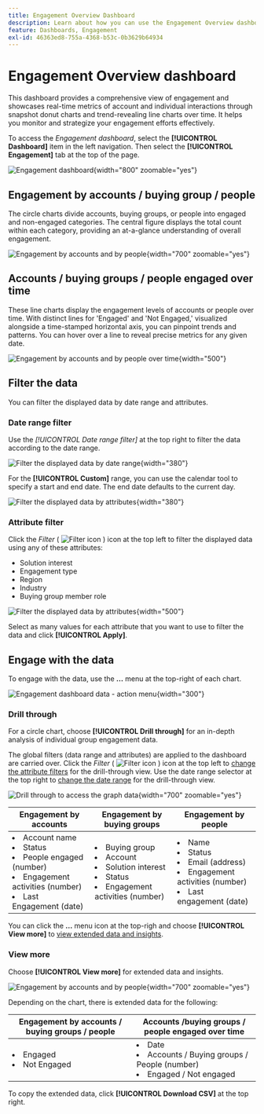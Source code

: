 ```yaml
---
title: Engagement Overview Dashboard
description: Learn about how you can use the Engagement Overview dashboard to monitor your engagement efforts.
feature: Dashboards, Engagement
exl-id: 46363ed8-755a-4368-b53c-0b3629b64934
---
```

# Engagement Overview dashboard

This dashboard provides a comprehensive view of engagement and showcases real-time metrics of account and individual interactions through snapshot donut charts and trend-revealing line charts over time. It helps you monitor and strategize your engagement efforts effectively.

To access the _Engagement dashboard_, select the **[!UICONTROL Dashboard]** item in the left navigation. Then select the **[!UICONTROL Engagement]** tab at the top of the page.

<!-- To generate a shareable PDF of your current view, click **[!UICONTROL Export]** at the top-right corner of the page. To engage with the data, use the action menu in the top-right corner. -->

![Engagement dashboard](./assets/engagement-dashboard.png){width="800" zoomable="yes"}

## Engagement by accounts / buying group / people 

The circle charts divide accounts, buying groups, or people into engaged and non-engaged categories. The central figure displays the total count within each category, providing an at-a-glance understanding of overall engagement.

![Engagement by accounts and by people](assets/engagement-accounts.png){width="700" zoomable="yes"}

## Accounts / buying groups / people engaged over time 

These line charts display the engagement levels of accounts or people over time. With distinct lines for 'Engaged' and 'Not Engaged,' visualized alongside a time-stamped horizontal axis, you can pinpoint trends and patterns. You can hover over a line to reveal precise metrics for any given date.

![Engagement by accounts and by people over time](assets/engagement-accounts-over-time.png){width="500"}

## Filter the data

You can filter the displayed data by date range and attributes.

### Date range filter

Use the _[!UICONTROL Date range filter]_ at the top right to filter the data according to the date range.

![Filter the displayed data by date range](./assets/engagement-date-filter.png){width="380"}

For the **[!UICONTROL Custom]** range, you can use the calendar tool to specify a start and end date. The end date defaults to the current day.

![Filter the displayed data by attributes](./assets/engagement-date-filter-custom.png){width="380"}

### Attribute filter

Click the _Filter_ ( ![Filter icon](../assets/do-not-localize/icon-filter.svg) ) icon at the top left to filter the displayed data using any of these attributes:

* Solution interest
* Engagement type
* Region
* Industry
* Buying group member role

![Filter the displayed data by attributes](./assets/engagement-dashboard-filters.png){width="500"}

Select as many values for each attribute that you want to use to filter the data and click **[!UICONTROL Apply]**.

## Engage with the data

To engage with the data, use the **...** menu at the top-right of each chart.

![Engagement dashboard data - action menu](assets/engagement-action-menu.png){width="300"}

### Drill through

For a circle chart, choose **[!UICONTROL Drill through]** for an in-depth analysis of individual group engagement data.

The global filters (data range and attributes) are applied to the dashboard are carried over. Click the _Filter_ ( ![Filter icon](../assets/do-not-localize/icon-filter.svg) ) icon at the top left to [change the attribute filters](#filter-the-data) for the drill-through view. Use the date range selector at the top right to [change the date range](#date-range-filter) for the drill-through view.

![Drill through to access the graph data](./assets/engagement-buying-groups-drill-through.png){width="700" zoomable="yes"}

| Engagement by accounts | Engagement by buying groups | Engagement by people |
| ---------------------- | --------------------------- | -------------------- |
| <li>Account name <li>Status <li>People engaged (number)<li>Engagement activities (number) <li>Last Engagement (date) | <li>Buying group <li>Account <li>Solution interest <li>Status <li>Engagement activities (number) | <li>Name <li>Status <li>Email (address) <li>Engagement activities (number) <li>Last engagement (date) |

You can click the **...** menu icon at the top-righ and choose **[!UICONTROL View more]** to [view extended data and insights](#view-more).

### View more

Choose **[!UICONTROL View more]** for extended data and insights.

![Engagement by accounts and by people](./assets/engagement-buying-groups-time-view-more.png){width="700" zoomable="yes"}

Depending on the chart, there is extended data for the following:

| Engagement by accounts / buying groups / people | Accounts /buying groups / people engaged over time |
| ----------------------------------------------- | -------------------------------------------------- | 
| <li>Engaged <li>Not Engaged | <li>Date <li>Accounts / Buying groups / People (number) <li>Engaged / Not engaged |

To copy the extended data, click **[!UICONTROL Download CSV]** at the top right.
